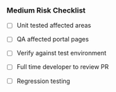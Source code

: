 ### Medium Risk Checklist

- [ ] Unit tested affected areas
- [ ] QA affected portal pages
- [ ] Verify against test environment

- [ ] Full time developer to review PR
- [ ] Regression testing
